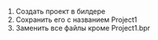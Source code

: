 1. Создать проект в билдере 
2. Сохранить его с названием Project1
3. Заменить все файлы кроме Project1.bpr